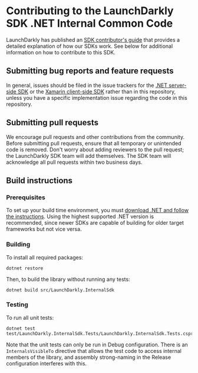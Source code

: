 # Contributing to the LaunchDarkly SDK .NET Internal Common Code

LaunchDarkly has published an [SDK contributor's guide](https://docs.launchdarkly.com/docs/sdk-contributors-guide) that provides a detailed explanation of how our SDKs work. See below for additional information on how to contribute to this SDK.

## Submitting bug reports and feature requests

In general, issues should be filed in the issue trackers for the [.NET server-side SDK](https://github.com/launchdarkly/dotnet-server-sdk/issues) or the [Xamarin client-side SDK](https://github.com/launchdarkly/xamarin-client-sdk/issues) rather than in this repository, unless you have a specific implementation issue regarding the code in this repository.
 
## Submitting pull requests
 
We encourage pull requests and other contributions from the community. Before submitting pull requests, ensure that all temporary or unintended code is removed. Don't worry about adding reviewers to the pull request; the LaunchDarkly SDK team will add themselves. The SDK team will acknowledge all pull requests within two business days.
 
## Build instructions
 
### Prerequisites

To set up your build time environment, you must [download .NET and follow the instructions](https://dotnet.microsoft.com/download). Using the highest supported .NET version is recommended, since newer SDKs are capable of building for older target frameworks but not vice versa.
 
### Building
 
To install all required packages:

```
dotnet restore
```

Then, to build the library without running any tests:

```
dotnet build src/LaunchDarkly.InternalSdk
```

### Testing
 
To run all unit tests:

```
dotnet test test/LaunchDarkly.InternalSdk.Tests/LaunchDarkly.InternalSdk.Tests.csproj
```

Note that the unit tests can only be run in Debug configuration. There is an `InternalsVisibleTo` directive that allows the test code to access internal members of the library, and assembly strong-naming in the Release configuration interferes with this.
